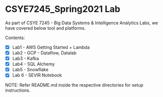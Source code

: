 # CSYE7245_Spring2021 Lab 

As part of CSYE 7245 - Big Data Systems & Intelligence Analytics Labs, we have covered below tool and platforms.

Contents:
- [x] Lab1 - AWS Getting Started + Lambda
- [x] Lab2 - GCP - Dataflow, Datalab
- [x] Lab3 - Kafka
- [x] Lab4 - SQL Alchemy
- [x] Lab5 - Snowflake
- [x] Lab 6 - SEVIR Notebook

NOTE: Refer README.md inside the respective directories for setup instructions.

